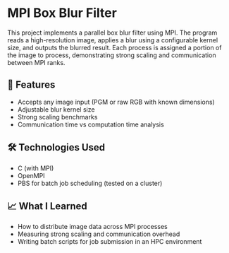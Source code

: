 # MPI Box Blur Filter

This project implements a parallel box blur filter using MPI. The program reads a high-resolution image, applies a blur using a configurable kernel size, and outputs the blurred result. Each process is assigned a portion of the image to process, demonstrating strong scaling and communication between MPI ranks.

## 🧠 Features
- Accepts any image input (PGM or raw RGB with known dimensions)
- Adjustable blur kernel size
- Strong scaling benchmarks
- Communication time vs computation time analysis

## 🛠 Technologies Used
- C (with MPI)
- OpenMPI
- PBS for batch job scheduling (tested on a cluster)

## 📈 What I Learned
- How to distribute image data across MPI processes
- Measuring strong scaling and communication overhead
- Writing batch scripts for job submission in an HPC environment

